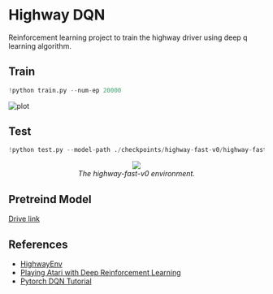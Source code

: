 # Highway DQN
Reinforcement learning project to train the highway driver using deep q learning algorithm.
## Train
```python
!python train.py --num-ep 20000 
```

![plot](https://github.com/siyeong0/Highway-RL/assets/117014820/150aed14-b72d-46f6-8d7d-f0577e617a30)


## Test
```python
!python test.py --model-path ./checkpoints/highway-fast-v0/highway-fast-v0.pth 
```
<p align="center">
    <img src="https://github.com/siyeong0/Highway-RL/assets/117014820/07941c4d-5343-4dd8-b8cc-c4fb58f2cffb"><br/>
    <em>The highway-fast-v0 environment.</em>
</p>

## Pretreind Model
[Drive link](https://drive.google.com/drive/folders/1pNZsgTemooiZHtzgXY55rG-Hk8YYF5-C?usp=share_link)

## References

* [HighwayEnv](https://github.com/Farama-Foundation/HighwayEnv)
* [Playing Atari with Deep Reinforcement Learning](https://arxiv.org/abs/1312.5602) 
* [Pytorch DQN Tutorial](https://pytorch.org/tutorials/intermediate/reinforcement_q_learning.html)
